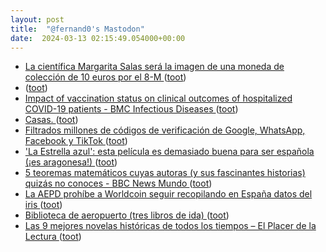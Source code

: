 ```yaml
---
layout: post
title:  "@fernand0's Mastodon"
date:  2024-03-13 02:15:49.054000+00:00
---
```

*  [La científica Margarita Salas será la imagen de una moneda de colección de 10 euros por el 8-M ](https://www.diariodesevilla.es/sociedad/cientifica-Margarita-Salas-imagen-coleccion-moneda-10-euros-8M_0_1881711986.htm) ([toot](https://mastodon.social/@fernand0/112085968424321968))
*  [ ](https://mastodon.social/@macosas) ([toot](https://mastodon.social/@fernand0/112085220713350859))
*  [Impact of vaccination status on clinical outcomes of hospitalized COVID-19 patients - BMC Infectious Diseases ](https://bmcinfectdis.biomedcentral.com/articles/10.1186/s12879-024-09139-) ([toot](https://mastodon.social/@fernand0/112084086837296798))
*  [Casas. ](https://avecesunafoto.wordpress.com/2024/03/12/casas) ([toot](https://mastodon.social/@fernand0/112083966013384401))
*  [Filtrados millones de códigos de verificación de Google, WhatsApp, Facebook y TikTok  ](https://blog.elhacker.net/2024/03/filtrados-millones-de-codigos-de-verificacion-google-whatsapp-facebook-tiktok.htm) ([toot](https://mastodon.social/@fernand0/112083812508280032))
*  [&#39;La Estrella azul&#39;: esta película es demasiado buena para ser española (¡es aragonesa!)  ](https://www.elconfidencial.com/cultura/cine/2024-03-08/estrella-azul-pelicula-buena-espanola-aragonesa_3844132/) ([toot](https://mastodon.social/@fernand0/112083592502813011))
*  [5 teoremas matemáticos cuyas autoras (y sus fascinantes historias) quizás no conoces - BBC News Mundo ](https://www.bbc.com/mundo/noticias-4736509) ([toot](https://mastodon.social/@fernand0/112082475466708343))
*  [La AEPD prohíbe a Worldcoin seguir recopilando en España datos del iris ](https://efe.com/economia/2024-03-06/aepd-prohibe-worldcoin-seguir-recopilando-espana-datos-iris) ([toot](https://mastodon.social/@fernand0/112082158267627956))
*  [Biblioteca de aeropuerto (tres libros de ida)  ](https://www.revistaelobservador.com/opinion/89-el-lector-vago/19449-biblioteca-de-aeropuerto-tres-libros-de-ida) ([toot](https://mastodon.social/@fernand0/112082042360814935))
*  [Las 9 mejores novelas históricas de todos los tiempos – El Placer de la Lectura ](https://elplacerdelalectura.com/2024/03/las-9-mejores-novelas-historicas-de-todos-los-tiempos.htm) ([toot](https://mastodon.social/@fernand0/112080391087462044))
